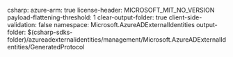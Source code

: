 csharp:
  azure-arm: true
  license-header: MICROSOFT_MIT_NO_VERSION
  payload-flattening-threshold: 1
  clear-output-folder: true
  client-side-validation: false
  namespace: Microsoft.AzureADExternalIdentities
  output-folder: $(csharp-sdks-folder)/azureadexternalidentities/management/Microsoft.AzureADExternalIdentities/GeneratedProtocol